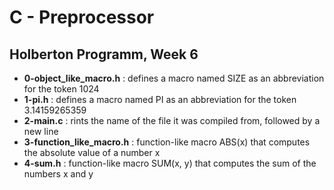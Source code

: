 <h1>C - Preprocessor</h1>
<h2>Holberton Programm, Week 6</h2>
<ul>
<li><strong>0-object_like_macro.h</strong> : defines a macro named SIZE as an abbreviation for the token 1024</li>
<li><strong>1-pi.h</strong> : defines a macro named PI as an abbreviation for the token 3.14159265359</li>
<li><strong>2-main.c</strong> : rints the name of the file it was compiled from, followed by a new line</li>
<li><strong>3-function_like_macro.h</strong> : function-like macro ABS(x) that computes the absolute value of a number x</li>
<li><strong>4-sum.h</strong> : function-like macro SUM(x, y) that computes the sum of the numbers x and y</li>
</ul>
